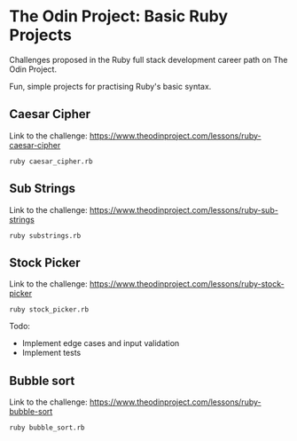 # The Odin Project: Basic Ruby Projects

Challenges proposed in the Ruby full stack development career path on The Odin Project.

Fun, simple projects for practising Ruby's basic syntax.

## Caesar Cipher

Link to the challenge: https://www.theodinproject.com/lessons/ruby-caesar-cipher

`ruby caesar_cipher.rb`

## Sub Strings

Link to the challenge: https://www.theodinproject.com/lessons/ruby-sub-strings

`ruby substrings.rb`

## Stock Picker

Link to the challenge: https://www.theodinproject.com/lessons/ruby-stock-picker

`ruby stock_picker.rb`

Todo:

- Implement edge cases and input validation
- Implement tests

## Bubble sort

Link to the challenge: https://www.theodinproject.com/lessons/ruby-bubble-sort

`ruby bubble_sort.rb`
